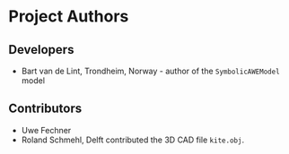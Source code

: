 <!--
SPDX-FileCopyrightText: 2025 Bart van de Lint
SPDX-License-Identifier: MPL-2.0
-->

# Project Authors

## Developers
- Bart van de Lint, Trondheim, Norway - author of the `SymbolicAWEModel` model

## Contributors
- Uwe Fechner
- Roland Schmehl, Delft contributed the 3D CAD file `kite.obj`.
